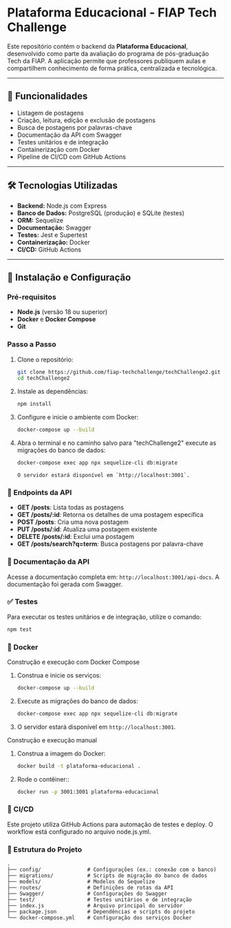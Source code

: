 # Plataforma Educacional - FIAP Tech Challenge

Este repositório contém o backend da **Plataforma Educacional**, desenvolvido
como parte da avaliação do programa de pós-graduação Tech da FIAP. A aplicação
permite que professores publiquem aulas e compartilhem conhecimento de forma
prática, centralizada e tecnológica.

---

## 🎯 Funcionalidades

- Listagem de postagens
- Criação, leitura, edição e exclusão de postagens
- Busca de postagens por palavras-chave
- Documentação da API com Swagger
- Testes unitários e de integração
- Containerização com Docker
- Pipeline de CI/CD com GitHub Actions

---

## 🛠️ Tecnologias Utilizadas

- **Backend:** Node.js com Express
- **Banco de Dados:** PostgreSQL (produção) e SQLite (testes)
- **ORM:** Sequelize
- **Documentação:** Swagger
- **Testes:** Jest e Supertest
- **Containerização:** Docker
- **CI/CD:** GitHub Actions

---

## 🚀 Instalação e Configuração

### Pré-requisitos

- **Node.js** (versão 18 ou superior)
- **Docker** e **Docker Compose**
- **Git**

### Passo a Passo

1. Clone o repositório:
   ```bash
   git clone https://github.com/fiap-techchallenge/techChallenge2.git
   cd techChallenge2
   ```
2. Instale as dependências:
   ```bash
   npm install
   ```
3. Configure e inicie o ambiente com Docker:
   ```bash
   docker-compose up --build
   ```
4. Abra o terminal e no caminho salvo para "techChallenge2" execute as migrações do banco de dados:
   ```bash
   docker-compose exec app npx sequelize-cli db:migrate
   ```

   ```
   O servidor estará disponível em `http://localhost:3001`.

### 📖 Endpoints da API

- **GET /posts**: Lista todas as postagens
- **GET /posts/:id**: Retorna os detalhes de uma postagem específica
- **POST /posts**: Cria uma nova postagem
- **PUT /posts/:id**: Atualiza uma postagem existente
- **DELETE /posts/:id**: Exclui uma postagem
- **GET /posts/search?q=term**: Busca postagens por palavra-chave

### 📄 Documentação da API

Acesse a documentação completa em: `http://localhost:3001/api-docs`. A
documentação foi gerada com Swagger.

### ✅ Testes

Para executar os testes unitários e de integração, utilize o comando:

```bash
npm test
```

### 🐳 Docker

Construção e execução com Docker Compose

1. Construa e inicie os serviços:
   ```bash
   docker-compose up --build
   ```
2. Execute as migrações do banco de dados:
   ```bash
   docker-compose exec app npx sequelize-cli db:migrate
   ```
3. O servidor estará disponível em `http://localhost:3001`.

Construção e execução manual

1. Construa a imagem do Docker:
   ```bash
   docker build -t plataforma-educacional .
   ```
2. Rode o contêiner::
   ```bash
   docker run -p 3001:3001 plataforma-educacional
   ```

### 🚀 CI/CD

Este projeto utiliza GitHub Actions para automação de testes e deploy. O
workflow está configurado no arquivo node.js.yml.

### 📂 Estrutura do Projeto

```
.
├── config/               # Configurações (ex.: conexão com o banco)
├── migrations/           # Scripts de migração do banco de dados
├── models/               # Modelos do Sequelize
├── routes/               # Definições de rotas da API
├── Swagger/              # Configurações do Swagger
├── test/                 # Testes unitários e de integração
├── index.js              # Arquivo principal do servidor
├── package.json          # Dependências e scripts do projeto
└── docker-compose.yml    # Configuração dos serviços Docker
```
